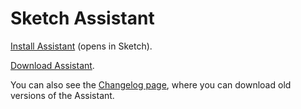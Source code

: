 <style>
  /* hide GitHub's automatic header */
  div.container-lg h1:not([id]) {
    display: none;
  }
</style>

# Sketch Assistant

<a href="sketch://install-assistant?https://sketch-hq.github.io/sketch-assistant-internal/sketch-assistant-internal-latest.tgz" class="button button--primary">Install Assistant</a> (opens in Sketch).

<a href="https://sketch-hq.github.io/sketch-assistant-internal/sketch-assistant-internal-latest.tgz">Download Assistant</a>.

You can also see the [Changelog page](changelog), where you can download old versions of the Assistant.

<!-- <link rel="stylesheet" href="https://www.sketch.com/css/style_globals.e3ae8f362d.css" /> -->
